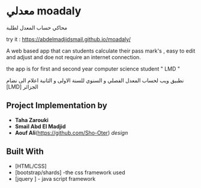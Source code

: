 #  معدلي moadaly
  
  محاكي حساب المعدل لطلبة

try it : https://abdelmadjidsmail.github.io/moadaly/ 


A web based app that can students calculate their pass mark's , easy to edit and adjust and doe not require an internet connection.

the app is for first and second year computer science student " LMD "   

نطبيق ويب لحساب المعدل الفصلي و السنوي للسنة الاولى  و الثانية اعلام الى   نضام
[LMD] الجزائر 

## Project Implementation by 
* **Taha Zarouki**
* **Smail Abd El Madjid**
* **Aouf Ali**(https://github.com/Sho-Oter)  *design* 

## Built With

* [HTML/CSS]
* [bootstrap/shards] -the  css framework  used 
* [jquery ]   - java script framework








